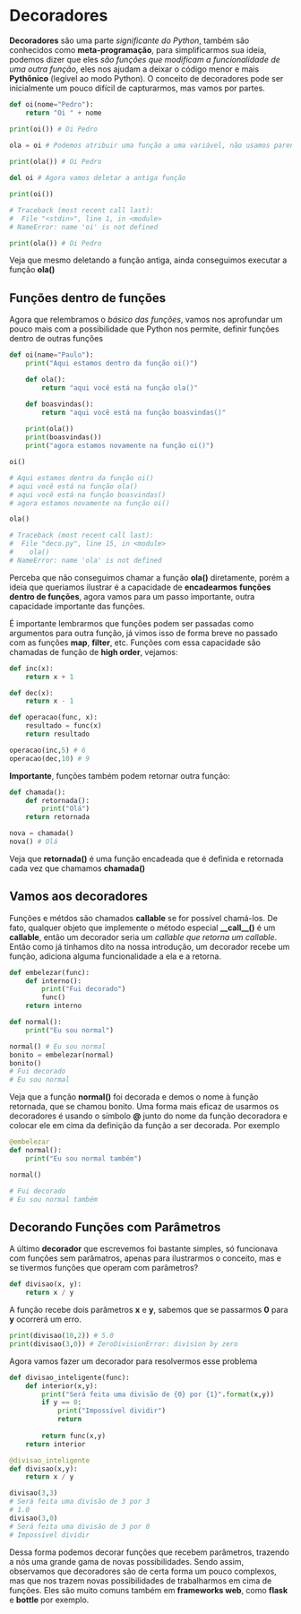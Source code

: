 # Decoradores

**Decoradores** são uma parte *significante do Python*, também são conhecidos como **meta-programação**, para simplificarmos sua ideia, podemos dizer que eles *são funções que modificam a funcionalidade de uma outra função*, eles nos ajudam a deixar o código menor e mais **Pythônico** (legível ao modo Python). O conceito de decoradores pode ser inicialmente um pouco difícil de capturarmos, mas vamos por partes.

```python
def oi(nome="Pedro"):
	return "Oi " + nome

print(oi()) # Oi Pedro

ola = oi # Podemos atribuir uma função a uma variável, não usamos parenteses, pois não estamos chamando a função
 
print(ola()) # Oi Pedro

del oi # Agora vamos deletar a antiga função

print(oi()) 

# Traceback (most recent call last):
#  File "<stdin>", line 1, in <module>
# NameError: name 'oi' is not defined

print(ola()) # Oi Pedro
```

Veja que mesmo deletando a função antiga, ainda conseguimos executar a função **ola()**

## Funções dentro de funções

Agora que relembramos o *básico das funções*, vamos nos aprofundar um pouco mais com a possibilidade que Python nos permite, definir funções dentro de outras funções

```python
def oi(name="Paulo"):
	print("Aqui estamos dentro da função oi()")

	def ola():
		return "aqui você está na função ola()"

	def boasvindas():
		return "aqui você está na função boasvindas()"
	
	print(ola())
	print(boasvindas())
	print("agora estamos novamente na função oi()")

oi()

# Aqui estamos dentro da função oi()
# aqui você está na função ola()
# aqui você está na função boasvindas()
# agora estamos novamente na função oi()

ola()

# Traceback (most recent call last):
#  File "deco.py", line 15, in <module>
#    ola()
# NameError: name 'ola' is not defined
```

Perceba que não conseguimos chamar a função **ola()** diretamente, porém a ideia que queriamos ilustrar é a capacidade de **encadearmos** **funções dentro de funções**, agora vamos para um passo importante, outra capacidade importante das funções.

É importante lembrarmos que funções podem ser passadas como argumentos para outra função, já vimos isso de forma breve no passado com as funções **map**, **filter**, etc. Funções com essa capacidade são chamadas de função de **high order**, vejamos:

```python
def inc(x):
	return x + 1

def dec(x):
	return x - 1

def operacao(func, x):
	resultado = func(x)
	return resultado

operacao(inc,5) # 6
operacao(dec,10) # 9
```

**Importante**, funções também podem retornar outra função:

```python
def chamada():
	def retornada():
		print("Olá")
	return retornada

nova = chamada()
nova() # Olá
```

Veja que **retornada()** é uma função encadeada que é definida e retornada cada vez que chamamos **chamada()**

## Vamos aos decoradores

Funções e métdos são chamados **callable** se for possível chamá-los. De fato, qualquer objeto que implemente o método especial **\_\_call_\_\()** é um **callable**, então um decorador seria um *callable que retorna um callable*. Então como já tinhamos dito na nossa introdução, um decorador recebe um função, adiciona alguma funcionalidade a ela e a retorna.

```python
def embelezar(func):
	def interno():
		print("Fui decorado")
		func()
	return interno

def normal():
	print("Eu sou normal")

normal() # Eu sou normal
bonito = embelezar(normal)
bonito() 
# Fui decorado
# Eu sou normal
```

Veja que a função **normal()** foi decorada e demos o nome à função retornada, que se chamou bonito. Uma forma mais eficaz de usarmos os decoradores é usando o símbolo **@** junto do nome da função decoradora e colocar ele em cima da definição da função a ser decorada. Por exemplo

```python
@embelezar
def normal():
	print("Eu sou normal também")

normal()

# Fui decorado
# Eu sou normal também
```

## Decorando Funções com Parâmetros

A último **decorador** que escrevemos foi bastante simples, só funcionava com funções sem parâmatros, apenas para ilustrarmos o conceito, mas e se tivermos funções que operam com parâmetros?

```python
def divisao(x, y):
	return x / y
```

A função recebe dois parâmetros **x** e **y**, sabemos que se passarmos **0** para **y** ocorrerá um erro.

```python
print(divisao(10,2)) # 5.0
print(divisao(3,0)) # ZeroDivisionError: division by zero
```

Agora vamos fazer um decorador para resolvermos esse problema

```python
def divisao_inteligente(func):
	def interior(x,y):
		print("Será feita uma divisão de {0} por {1}".format(x,y))
		if y == 0:
			print("Impossível dividir")
			return
		
		return func(x,y)
	return interior

@divisao_inteligente
def divisao(x,y):
	return x / y		

divisao(3,3)
# Será feita uma divisão de 3 por 3
# 1.0
divisao(3,0)
# Será feita uma divisão de 3 por 0
# Impossível dividir
```

Dessa forma podemos decorar funções que recebem parâmetros, trazendo a nós uma grande gama de novas possibilidades. Sendo assim, observamos que decoradores são de certa forma um pouco complexos, mas que nos trazem novas possibilidades de trabalharmos em cima de funções. Eles são muito comuns também em **frameworks web**, como **flask** e **bottle** por exemplo.

























































































































































































